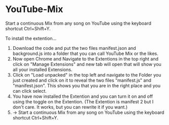 # YouTube-Mix
Start a continuous Mix from any song on YouTube using the keyboard shortcut Ctrl+Shift+Y.

To install the extention...
1. Download the code and put the two files manifest.json and background.js into a folder that you can call YouTube Mix or the likes.
2. Now open Chrome and Navigate to the Extentions in the top right and click on "Manage Extensions" and new tab will open that will show you all your installed Extensions.
3. Click on "Load unpacked" in the top left and navigate to the Folder you just created and click on it to reveal the two files "manifest.js" and "manifest.json". This shows you that you are in the right place and you can click select.
4. You have now installed the Extention and you can turn it on and off using the toggle on the Extention. (The Extention is manifest 2 but I don't care. It works, but you can rewrite it if you want.)
5. -> Start a continuous Mix from any song on YouTube using the keyboard shortcut Ctrl+Shift+Y.
